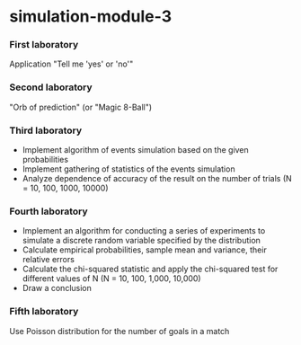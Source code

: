 # simulation-module-3

### First laboratory
Application "Tell me 'yes' or 'no'"

### Second laboratory
"Orb of prediction" (or "Magic 8-Ball") 

### Third laboratory
* Implement algorithm of events simulation based on the given probabilities
* Implement gathering of statistics of the events simulation
* Analyze dependence of accuracy of the result on the number of trials (N = 10, 100, 1000, 10000)

### Fourth laboratory
* Implement an algorithm for conducting a series of experiments to simulate a discrete random variable specified by the distribution
* Calculate empirical probabilities, sample mean and variance, their relative errors
* Calculate the chi-squared statistic and apply the chi-squared test for different values of N (N = 10, 100, 1,000, 10,000)
* Draw a conclusion

### Fifth laboratory
Use Poisson distribution for the number of goals in a match